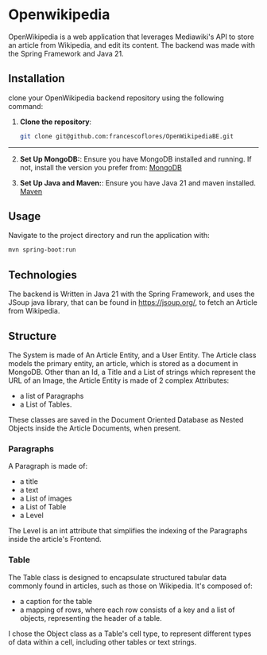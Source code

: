 # Openwikipedia
OpenWikipedia is a web application that leverages Mediawiki's API to store an article from Wikipedia, and edit its content. The backend was made with the Spring Framework and Java 21.

## Installation
clone your OpenWikipedia backend repository using the following command:
1. **Clone the repository**:
   ```bash
   git clone git@github.com:francescoflores/OpenWikipediaBE.git
---

2. **Set Up MongoDB:**:
Ensure you have MongoDB installed and running. If not, install the version you prefer from: [MongoDB](https://www.mongodb.com/)

3. **Set Up Java and Maven:**:
Ensure you have Java 21 and maven installed. 
[Maven](https://maven.apache.org/)

## Usage
Navigate to the project directory and run the application with: 

```bash
mvn spring-boot:run
```

## Technologies
The backend is Written in Java 21 with the Spring Framework, and uses the JSoup java library, that can be found in https://jsoup.org/, to fetch an Article from Wikipedia. 

## Structure
The System is made of An Article Entity, and a User Entity. 
The Article class models the primary entity, an article, which is stored as a document in MongoDB. Other than an Id, a Title and a List of strings which represent the URL of an Image, the Article Entity is made of 2 complex Attributes: 
- a list of Paragraphs 
- a List of Tables. 

These classes are saved in the Document Oriented Database as Nested Objects inside the Article Documents, when present.

### Paragraphs
A Paragraph is made of: 
- a title
- a text
- a List of images
- a List of Table
- a Level

The Level is an int attribute that simplifies the indexing of the Paragraphs inside the article's Frontend.

### Table
The Table class is designed to encapsulate structured tabular data commonly found in articles, such as those on Wikipedia. It's composed of:
- a caption for the table
- a mapping of rows, where each row consists of a key and a list of objects, representing the header of a table. 

I chose the Object class as a Table's cell type, to represent different types of data within a cell, including other tables or text strings.